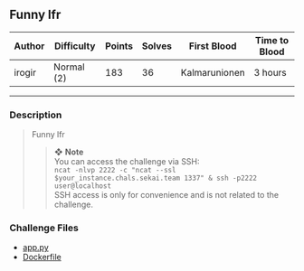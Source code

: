 ## Funny lfr

| Author | Difficulty | Points | Solves | First Blood   | Time to Blood |
| ------ | ---------- | ------ | ------ | ------------- | ------------- |
| irogir | Normal (2) | 183    | 36     | Kalmarunionen | 3 hours       |

---

### Description

<blockquote>

Funny lfr

> ❖ **Note**  
> You can access the challenge via SSH:  
> `ncat -nlvp 2222 -c "ncat --ssl $your_instance.chals.sekai.team 1337" & ssh -p2222 user@localhost`  
> SSH access is only for convenience and is not related to the challenge.

</blockquote>

### Challenge Files

- [app.py](dist/app.py)
- [Dockerfile](dist/Dockerfile)
